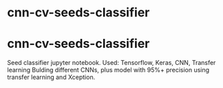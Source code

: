 ﻿# cnn-cv-seeds-classifier
# cnn-cv-seeds-classifier
Seed classifier jupyter notebook.
Used: Tensorflow, Keras, CNN, Transfer learning
Bulding different CNNs, plus model with 95%+ precision using transfer learning and Xception. 
